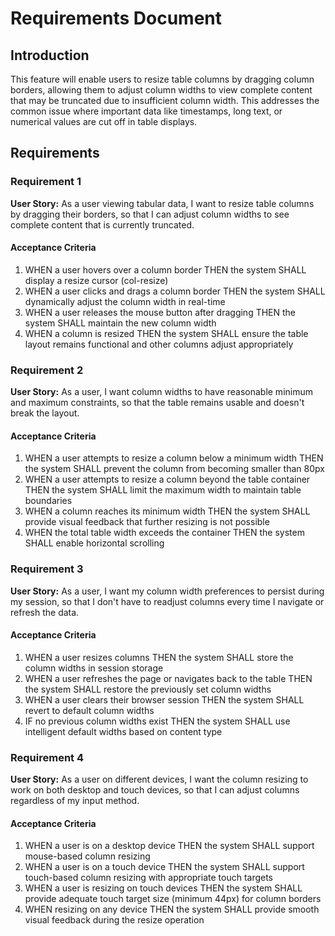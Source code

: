 # Requirements Document

## Introduction

This feature will enable users to resize table columns by dragging column borders, allowing them to adjust column widths to view complete content that may be truncated due to insufficient column width. This addresses the common issue where important data like timestamps, long text, or numerical values are cut off in table displays.

## Requirements

### Requirement 1

**User Story:** As a user viewing tabular data, I want to resize table columns by dragging their borders, so that I can adjust column widths to see complete content that is currently truncated.

#### Acceptance Criteria

1. WHEN a user hovers over a column border THEN the system SHALL display a resize cursor (col-resize)
2. WHEN a user clicks and drags a column border THEN the system SHALL dynamically adjust the column width in real-time
3. WHEN a user releases the mouse button after dragging THEN the system SHALL maintain the new column width
4. WHEN a column is resized THEN the system SHALL ensure the table layout remains functional and other columns adjust appropriately

### Requirement 2

**User Story:** As a user, I want column widths to have reasonable minimum and maximum constraints, so that the table remains usable and doesn't break the layout.

#### Acceptance Criteria

1. WHEN a user attempts to resize a column below a minimum width THEN the system SHALL prevent the column from becoming smaller than 80px
2. WHEN a user attempts to resize a column beyond the table container THEN the system SHALL limit the maximum width to maintain table boundaries
3. WHEN a column reaches its minimum width THEN the system SHALL provide visual feedback that further resizing is not possible
4. WHEN the total table width exceeds the container THEN the system SHALL enable horizontal scrolling

### Requirement 3

**User Story:** As a user, I want my column width preferences to persist during my session, so that I don't have to readjust columns every time I navigate or refresh the data.

#### Acceptance Criteria

1. WHEN a user resizes columns THEN the system SHALL store the column widths in session storage
2. WHEN a user refreshes the page or navigates back to the table THEN the system SHALL restore the previously set column widths
3. WHEN a user clears their browser session THEN the system SHALL revert to default column widths
4. IF no previous column widths exist THEN the system SHALL use intelligent default widths based on content type

### Requirement 4

**User Story:** As a user on different devices, I want the column resizing to work on both desktop and touch devices, so that I can adjust columns regardless of my input method.

#### Acceptance Criteria

1. WHEN a user is on a desktop device THEN the system SHALL support mouse-based column resizing
2. WHEN a user is on a touch device THEN the system SHALL support touch-based column resizing with appropriate touch targets
3. WHEN a user is resizing on touch devices THEN the system SHALL provide adequate touch target size (minimum 44px) for column borders
4. WHEN resizing on any device THEN the system SHALL provide smooth visual feedback during the resize operation